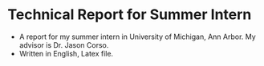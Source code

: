 # Technical Report for Summer Intern
* A report for my summer intern in University of Michigan, Ann Arbor. My advisor is Dr. Jason Corso.
* Written in English, Latex file.


